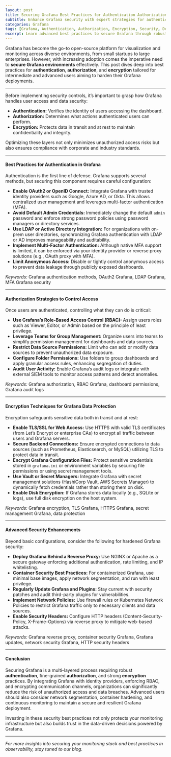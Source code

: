 ```yaml
---
layout: post
title: Securing Grafana Best Practices for Authentication Authorization and Encryption
subtitle: Enhance Grafana security with expert strategies for authentication authorization and data encryption
categories: Grafana
tags: [Grafana, Authentication, Authorization, Encryption, Security, DevOps, Monitoring, Cybersecurity]
excerpt: Learn advanced best practices to secure Grafana through robust authentication authorization methods and encryption techniques to protect your monitoring data.
---
```

Grafana has become the go-to open-source platform for visualization and monitoring across diverse environments, from small startups to large enterprises. However, with increasing adoption comes the imperative need to **secure Grafana environments** effectively. This post dives deep into best practices for **authentication**, **authorization**, and **encryption** tailored for intermediate and advanced users aiming to harden their Grafana deployments.

---
Before implementing security controls, it’s important to grasp how Grafana handles user access and data security:

- **Authentication:** Verifies the identity of users accessing the dashboard.
- **Authorization:** Determines what actions authenticated users can perform.
- **Encryption:** Protects data in transit and at rest to maintain confidentiality and integrity.

Optimizing these layers not only minimizes unauthorized access risks but also ensures compliance with corporate and industry standards.

---

#### Best Practices for Authentication in Grafana

Authentication is the first line of defense. Grafana supports several methods, but securing this component requires careful configuration:

- **Enable OAuth2 or OpenID Connect:** Integrate Grafana with trusted identity providers such as Google, Azure AD, or Okta. This allows centralized user management and leverages multi-factor authentication (MFA).
- **Avoid Default Admin Credentials:** Immediately change the default `admin` password and enforce strong password policies using password managers or directory services.
- **Use LDAP or Active Directory Integration:** For organizations with on-prem user directories, synchronizing Grafana authentication with LDAP or AD improves manageability and auditability.
- **Implement Multi-Factor Authentication:** Although native MFA support is limited, it can be enforced via your identity provider or reverse proxy solutions (e.g., OAuth proxy with MFA).
- **Limit Anonymous Access:** Disable or tightly control anonymous access to prevent data leakage through publicly exposed dashboards.

*Keywords:* Grafana authentication methods, OAuth2 Grafana, LDAP Grafana, MFA Grafana security

---

#### Authorization Strategies to Control Access

Once users are authenticated, controlling what they can do is critical:

- **Use Grafana’s Role-Based Access Control (RBAC):** Assign users roles such as Viewer, Editor, or Admin based on the principle of least privilege.
- **Leverage Teams for Group Management:** Organize users into teams to simplify permission management for dashboards and data sources.
- **Restrict Data Source Permissions:** Limit who can add or modify data sources to prevent unauthorized data exposure.
- **Configure Folder Permissions:** Use folders to group dashboards and apply granular access rules, enhancing segregation of duties.
- **Audit User Activity:** Enable Grafana’s audit logs or integrate with external SIEM tools to monitor access patterns and detect anomalies.

*Keywords:* Grafana authorization, RBAC Grafana, dashboard permissions, Grafana audit logs

---

#### Encryption Techniques for Grafana Data Protection

Encryption safeguards sensitive data both in transit and at rest:

- **Enable TLS/SSL for Web Access:** Use HTTPS with valid TLS certificates (from Let’s Encrypt or enterprise CAs) to encrypt all traffic between users and Grafana servers.
- **Secure Backend Connections:** Ensure encrypted connections to data sources (such as Prometheus, Elasticsearch, or MySQL) utilizing TLS to protect data in transit.
- **Encrypt Grafana Configuration Files:** Protect sensitive credentials stored in `grafana.ini` or environment variables by securing file permissions or using secret management tools.
- **Use Vault or Secret Managers:** Integrate Grafana with secret management solutions (HashiCorp Vault, AWS Secrets Manager) to dynamically fetch credentials rather than storing them on disk.
- **Enable Disk Encryption:** If Grafana stores data locally (e.g., SQLite or logs), use full disk encryption on the host system.

*Keywords:* Grafana encryption, TLS Grafana, HTTPS Grafana, secret management Grafana, data protection

---

#### Advanced Security Enhancements

Beyond basic configurations, consider the following for hardened Grafana security:

- **Deploy Grafana Behind a Reverse Proxy:** Use NGINX or Apache as a secure gateway enforcing additional authentication, rate limiting, and IP whitelisting.
- **Container Security Best Practices:** For containerized Grafana, use minimal base images, apply network segmentation, and run with least privilege.
- **Regularly Update Grafana and Plugins:** Stay current with security patches and audit third-party plugins for vulnerabilities.
- **Implement Network Policies:** Use firewall rules or Kubernetes Network Policies to restrict Grafana traffic only to necessary clients and data sources.
- **Enable Security Headers:** Configure HTTP headers (Content-Security-Policy, X-Frame-Options) via reverse proxy to mitigate web-based attacks.

*Keywords:* Grafana reverse proxy, container security Grafana, Grafana updates, network security Grafana, HTTP security headers

---

#### Conclusion

Securing Grafana is a multi-layered process requiring robust **authentication**, fine-grained **authorization**, and strong **encryption** practices. By integrating Grafana with identity providers, enforcing RBAC, and encrypting communication channels, organizations can significantly reduce the risk of unauthorized access and data breaches. Advanced users should also consider network segmentation, container hardening, and continuous monitoring to maintain a secure and resilient Grafana deployment.

Investing in these security best practices not only protects your monitoring infrastructure but also builds trust in the data-driven decisions powered by Grafana.

---

*For more insights into securing your monitoring stack and best practices in observability, stay tuned to our blog.*
